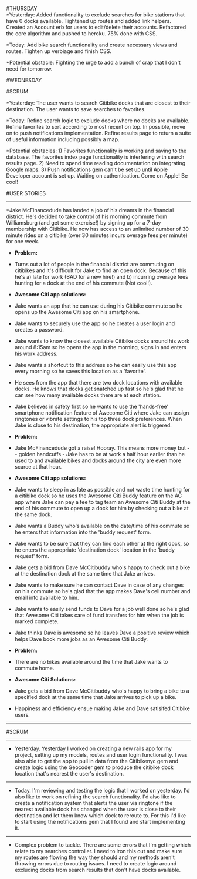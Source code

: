 #THURSDAY  
*Yesterday: Added functionality to exclude searches for bike stations that have 0 docks available. Tightened up routes and added link helpers. Created an Account erb for users to edit/delete their accounts. Refactored the core algorithm and pushed to heroku. 75% done with CSS. 

*Today: Add bike search functionality and create necessary views and routes. Tighten up verbiage and finish CSS. 

*Potential obstacle: Fighting the urge to add a bunch of crap that I don't need for tomorrow. 

#WEDNESDAY

#SCRUM

*Yesterday: The user wants to search Citibike docks that are closest to their destination. The user wants to save searches to favorites.

*Today: Refine search logic to exclude docks where no docks are available. Refine favorites to sort according to most recent on top. In possible, move on to push notifications implementation. Refine results page to return a suite of useful information including possibly a map. 

*Potential obstacles: 1) Favorites functionality is working and saving to the database. The favorites index page functionality is interfering with search results page. 2) Need to spend time reading documentation on integrating Google maps. 3) Push notifications gem can't be set up until Apple Developer account is set up. Waiting on authentication. Come on Apple! Be cool! 


#USER STORIES

---

*Jake McFinancedude has landed a job of his dreams in the financial district. He's decided to take control of his morning commute from Williamsburg  (and get some exercise!) by signing up for a 7-day membership with Citibike. He now has access to an unlimited number of 30 minute rides on a citibike (over 30 minutes incurs overage fees per minute) for one week. 

* **Problem:**
* Turns out a lot of people in the financial district are commuting on citibikes and it's difficult for Jake to find an open dock. Because of this he's a) late for work (BAD for a new hire!) and b) incurring overage fees hunting for a dock at the end of his commute (Not cool!). 

* **Awesome Citi app solutions:**
* Jake wants an app that he can use during his Citibike commute so he opens up the Awesome Citi app on his smartphone. 
* Jake wants to securely use the app so he creates a user login and creates a password.
* Jake wants to know the closest available Citibike docks around his work around 8:15am so he opens the app in the morning, signs in and enters his work address. 
* Jake wants a shortcut to this address so he can easily use this app every morning so he saves this location as a 'favorite'.
* He sees from the app that there are two dock locations with available docks. He knows that docks get snatched up fast so he's glad that he can see how many available docks there are at each station. 
* Jake believes in safety first so he wants to use the 'hands-free' smartphone notification feature of Awecome Citi where Jake can assign ringtones or vibrate settings to his top three dock preferences. When Jake is close to his destination, the appropriate alert is triggered. 

* **Problem:**
* Jake McFinancedude got a raise! Hooray. This means more money but -- golden handcuffs - Jake has to be at work a half hour earlier than he used to and available bikes and docks around the city are even more scarce at that hour. 

* **Awesome Citi app solutions:**
* Jake wants to sleep in as late as possible and not waste time hunting for a citibike dock so he uses the Awesome Citi Buddy feature on the AC app where Jake can pay a fee to tag team an Awesome Citi Buddy at the end of his commute to open up a dock for him by checking out a bike at the same dock. 
* Jake wants a Buddy who's available on the date/time of his commute so he enters that information into the 'buddy request' form.
* Jake wants to be sure that they can find each other at the right dock, so he enters the appropriate 'destination dock' location in the 'buddy request' form.
* Jake gets a bid from Dave McCitibuddy who's happy to check out a bike at the destination dock at the same time that Jake arrives. 
* Jake wants to make sure he can contact Dave in case of any changes on his commute so he's glad that the app makes Dave's cell number and email info available to him.
* Jake wants to easily send funds to Dave for a job well done so he's glad that Awesome Citi takes care of fund transfers for him when the job is marked complete.
* Jake thinks Dave is awesome so he leaves Dave a positive review which helps Dave book more jobs as an Awesome Citi Buddy. 

* **Problem:**
* There are no bikes available around the time that Jake wants to commute home.

* **Awesome Citi Solutions:**
* Jake gets a bid from Dave McCitibuddy who's happy to bring a bike to a specified dock at the same time that Jake arrives to pick up a bike. 
* Happiness and efficiency ensue making Jake and Dave satisifed Citibike users. 

---


#SCRUM 

---

* Yesterday. Yesterday I worked on creating a new rails app for my project, setting up my models, routes and user login functionality. I was also able to get the app to pull in data from the Citibikenyc gem and create logic using the Geocoder gem to produce the citibike dock location that's nearest the user's destination. 

---

* Today. I'm reviewing and testing the logic that I worked on yesterday. I'd also like to work on refining the search functionality.  I'd also like to create a notification system that alerts the user via ringtone if the nearest available dock has changed when the user is close to their destination and let them know which dock to reroute to. For this I'd like to start using the notifications gem that I found and start implementing it. 


---

* Complex problem to tackle. There are some errors that I'm getting which relate to my searches controller. I need to iron this out and make sure my routes are flowing the way they should and my methods aren't throwing errors due to routing issues. I need to create logic around excluding docks from search results that don't have docks available. 





